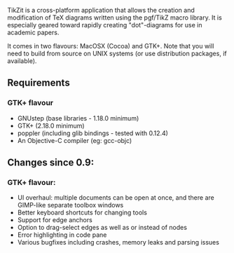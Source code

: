 TikZit is a cross-platform application that allows the creation and modification of TeX diagrams written using the pgf/TikZ macro library. It is especially geared toward rapidly creating "dot"-diagrams for use in academic papers.

It comes in two flavours: MacOSX (Cocoa) and GTK+.  Note that you will need to build from source on UNIX systems (or use distribution packages, if available).

## Requirements

### GTK+ flavour
* GNUstep (base libraries - 1.18.0 minimum)
* GTK+ (2.18.0 minimum)
* poppler (including glib bindings - tested with 0.12.4)
* An Objective-C compiler (eg: gcc-objc)

## Changes since 0.9:

### GTK+ flavour:
* UI overhaul: multiple documents can be open at once, and there are GIMP-like separate toolbox windows
* Better keyboard shortcuts for changing tools
* Support for edge anchors
* Option to drag-select edges as well as or instead of nodes
* Error highlighting in code pane
* Various bugfixes including crashes, memory leaks and parsing issues

